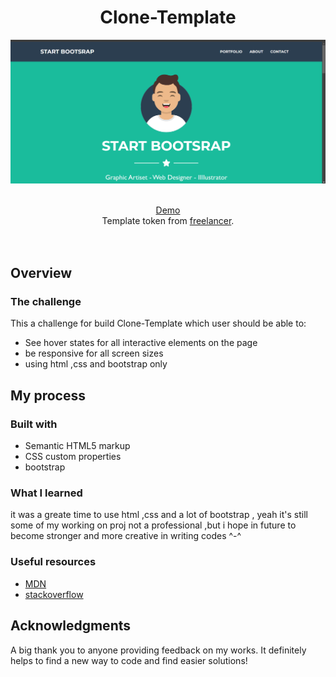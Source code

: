 <h1 align="center">Clone-Template
</h1>

![](./imgs/Screenshot%202024-11-01%20011442.png)

<br>

<div align="center">
   <a href="https://ahlam-alsaffarini.github.io/Clone-Template/">Demo </a>
</div>

<div align="center">
    Template token from <a href="https://startbootstrap.com/theme/freelancer" target="_blank">freelancer</a>.
</div>
<br>
<br>

## Overview

### The challenge

This a challenge for build Clone-Template which user should be able to:

- See hover states for all interactive elements on the page
- be responsive for all screen sizes
- using html ,css and bootstrap only

## My process

### Built with

- Semantic HTML5 markup
- CSS custom properties
- bootstrap

### What I learned

it was a greate time to use html ,css and a lot of bootstrap ,
yeah it's still some of my working on proj not a professional ,but i hope in future to become stronger and more creative in writing codes ^-^

### Useful resources

- [MDN](https://developer.mozilla.org/en-US/)
- [stackoverflow](https://stackoverflow.com/)

## Acknowledgments

A big thank you to anyone providing feedback on my works. It definitely helps to find a new way to code and find easier solutions!
